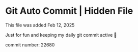# Git Auto Commit | Hidden File

This file was added Feb 12, 2025

Just for fun and keeping my daily git commit active 🤪

commit number: 22680
